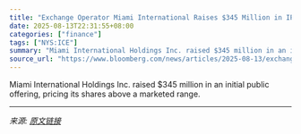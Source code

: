 ```yaml
---
title: "Exchange Operator Miami International Raises $345 Million in IPO"
date: 2025-08-13T22:31:55+08:00
categories: ["finance"]
tags: ["NYS:ICE"]
summary: "Miami International Holdings Inc. raised $345 million in an initial public offering, pricing its shares above a marketed range."
source_url: "https://www.bloomberg.com/news/articles/2025-08-13/exchange-operator-miami-international-raises-345-million-in-ipo"
---
```


Miami International Holdings Inc. raised $345 million in an initial public offering, pricing its shares above a marketed range.

---

*来源: [原文链接](https://www.bloomberg.com/news/articles/2025-08-13/exchange-operator-miami-international-raises-345-million-in-ipo)*
